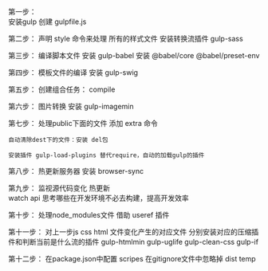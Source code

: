 第一步：    
    安装gulp
    创建 gulpfile.js

第二步：
    声明 style 命令来处理 所有的样式文件
    安装转换流插件 gulp-sass

第三步：
    编译脚本文件
    安装 gulp-babel
    安装 @babel/core 
        @babel/preset-env

 第四步：
    模板文件的编译
    安装 gulp-swig 

 第五步：
    创建组合任务：
           compile  

 第六步：
    图片转换
    安装 gulp-imagemin

 第七步：
    处理public下面的文件
    添加 extra 命令

    自动清除dest下的文件：安装 del包  

    安装插件 gulp-load-plugins 替代require，自动的加载gulp的插件 

 第八步：
    热更新服务器
    安装 browser-sync  

 第九步：
    监视源代码变化 热更新   
    watch api
    思考哪些在开发环境不必去构建，提高开发效率

 第十步：
    处理node_modules文件
    借助 useref 插件   

 第十一步：
    对上一步js css html 文件变化产生的对应文件
    分别安装对应的压缩插件和判断当前是什么流的插件
    gulp-htmlmin  gulp-uglife  gulp-clean-css
    gulp-if

 第十二步：
    在package.json中配置 scripes
    在gitignore文件中忽略掉 dist temp
